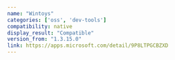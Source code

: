 ```yaml
---
name: "Wintoys"
categories: ['oss', 'dev-tools']
compatibility: native
display_result: "Compatible"
version_from: "1.3.15.0"
link: https://apps.microsoft.com/detail/9P8LTPGCBZXD
---
```

